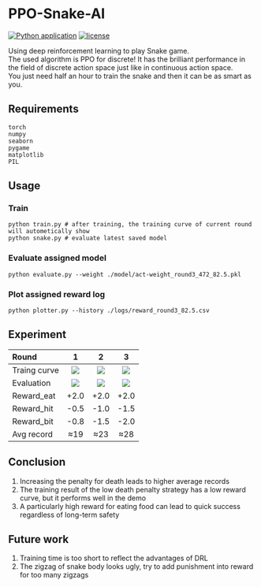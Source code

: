# PPO-Snake-AI

[![Python application](https://github.com/george-chou/PPO-Snake-AI/actions/workflows/python-app.yml/badge.svg?branch=main)](https://github.com/george-chou/PPO-Snake-AI/actions/workflows/python-app.yml)
[![license](https://img.shields.io/github/license/george-chou/PPO-Snake-AI.svg)](https://github.com/george-chou/PPO-Snake-AI/blob/master/LICENSE)

Using deep reinforcement learning to play Snake game.\
The used algorithm is PPO for discrete! It has the brilliant performance in the field of discrete action space just like in continuous action space.\
You just need half an hour to train the snake and then it can be as smart as you.

## Requirements
```
torch
numpy
seaborn
pygame
matplotlib
PIL
```

## Usage
### Train
```
python train.py # after training, the training curve of current round will autometically show
python snake.py # evaluate latest saved model
```

### Evaluate assigned model
```
python evaluate.py --weight ./model/act-weight_round3_472_82.5.pkl
```

### Plot assigned reward log
```
python plotter.py --history ./logs/reward_round3_82.5.csv
```

## Experiment
| Round        |                                 1                                 |                                 2                                 |                                 3                                 |
| :----------- | :---------------------------------------------------------------: | :---------------------------------------------------------------: | :---------------------------------------------------------------: |
| Traing curve | <img src="https://picrepo.netlify.app/PPO-Snake-AI/round1.png" /> | <img src="https://picrepo.netlify.app/PPO-Snake-AI/round2.png" /> | <img src="https://picrepo.netlify.app/PPO-Snake-AI/round3.png" /> |
| Evaluation   | <img src="https://picrepo.netlify.app/PPO-Snake-AI/round1.gif" /> | <img src="https://picrepo.netlify.app/PPO-Snake-AI/round2.gif" /> | <img src="https://picrepo.netlify.app/PPO-Snake-AI/round3.gif" /> |
| Reward_eat   |                               +2.0                                |                               +2.0                                |                               +2.0                                |
| Reward_hit   |                               -0.5                                |                               -1.0                                |                               -1.5                                |
| Reward_bit   |                               -0.8                                |                               -1.5                                |                               -2.0                                |
| Avg record   |                                ≈19                                |                                ≈23                                |                                ≈28                                |

## Conclusion
1. Increasing the penalty for death leads to higher average records
2. The training result of the low death penalty strategy has a low reward curve, but it performs well in the demo
3. A particularly high reward for eating food can lead to quick success regardless of long-term safety

## Future work
1. Training time is too short to reflect the advantages of DRL
2. The zigzag of snake body looks ugly, try to add punishment into reward for too many zigzags
